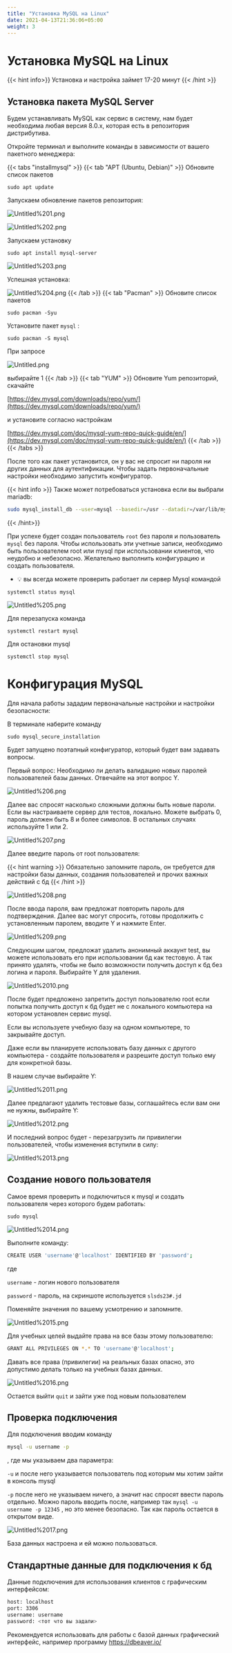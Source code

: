 ```yaml
---
title: "Установка MySQL на Linux"
date: 2021-04-13T21:36:06+05:00
weight: 3
---
```

# Установка MySQL на Linux

{{< hint info>}}
Установка и настройка займет 17-20 минут
{{< /hint >}}

## Установка пакета MySQL Server

Будем устанавливать MySQL как сервис в систему, нам будет необходима любая версия 8.0.x, которая есть в  репозитория дистрибутива.

Откройте терминал и выполните команды в зависимости от вашего пакетного менеджера:

{{< tabs "installmysql" >}}
{{< tab "APT (Ubuntu, Debian)" >}}
Обновите список пакетов

`sudo apt update`

Запускаем обновление пакетов репозитория:

![Untitled%201.png](Untitled%201.png)

![Untitled%202.png](Untitled%202.png)

Запускаем установку

`sudo apt install mysql-server`

![Untitled%203.png](Untitled%203.png)

Успешная установка:

![Untitled%204.png](Untitled%204.png)
{{< /tab >}}
{{< tab "Pacman" >}}
Обновите список пакетов

`sudo pacman -Syu`

Установите пакет `mysql` :

`sudo pacman -S mysql`

При запросе

![Untitled.png](Untitled.png)

выбирайте 1
{{< /tab >}}
{{< tab "YUM" >}}
Обновите Yum репозиторий, скачайте

[https://dev.mysql.com/downloads/repo/yum/](https://dev.mysql.com/downloads/repo/yum/)

и установите согласно настройкам

[https://dev.mysql.com/doc/mysql-yum-repo-quick-guide/en/](https://dev.mysql.com/doc/mysql-yum-repo-quick-guide/en/)
{{< /tab >}}
{{< /tabs >}}

После того как пакет установится, он у вас не спросит ни пароля ни других данных для аутентификации. Чтобы задать первоначальные настройки необходимо запустить конфигуратор.

{{< hint info >}}
Также может потребоваться установка если вы выбрали mariadb:

```bash
sudo mysql_install_db --user=mysql --basedir=/usr --datadir=/var/lib/mysql
```

{{< /hint>}}

При успехе будет создан пользователь `root` без пароля и пользователь `mysql` без пароля. Чтобы использовать эти учетные записи, необходимо быть пользователем root или mysql при использовании клиентов, что неудобно и небезопасно. Желательно выполнить конфигурацию и создать пользователя.

- 💡 вы всегда можете проверить работает ли сервер Mysql командой

`systemctl status mysql`

![Untitled%205.png](Untitled%205.png)

Для перезапуска команда 

`systemctl restart mysql`

Для остановки mysql

`systemctl stop mysql`

# Конфигурация MySQL

Для начала работы зададим первоначальные настройки и настройки безопасности:

В терминале наберите команду

`sudo mysql_secure_installation`

Будет запущено поэтапный конфигуратор, который будет вам задавать вопросы.

Первый вопрос: Необходимо ли делать валидацию новых паролей пользователей базы данных. Отвечайте на этот вопрос Y.

![Untitled%206.png](Untitled%206.png)

Далее вас спросят насколько сложными должны быть новые пароли. Если вы настраиваете сервер для тестов, локально. Можете выбрать 0, пароль должен быть 8 и более символов. В остальных случаях используйте 1 или 2.

![Untitled%207.png](Untitled%207.png)

Далее введите пароль от root пользователя:

{{< hint warning >}}
Обязательно запомните пароль, он требуется для настройки базы данных, создания пользователей и прочих важных действий с бд
{{< /hint >}}

![Untitled%208.png](Untitled%208.png)

После ввода пароля, вам предложат повторить пароль для подтверждения. Далее вас могут спросить, готовы продолжить с установленным паролем, вводите Y и нажмите Enter.

![Untitled%209.png](Untitled%209.png)

Следующим шагом, предложат удалить анонимный аккаунт test, вы можете использовать его при использовании бд как тестовую. А так принято удалять, чтобы не было возможности получить доступ к бд без логина и пароля. Выбирайте Y для удаления.

![Untitled%2010.png](Untitled%2010.png)

После будет предложено запретить доступ пользователю root если попытка получить доступ к бд будет не с локального компьютера на котором установлен сервис mysql. 

Если вы используете учебную базу на одном компьютере, то закрывайте доступ. 

Даже если вы планируете использовать базу данных с другого компьютера - создайте пользователя и разрешите доступ только ему для конкретной базы.

В нашем случае выбирайте Y:

![Untitled%2011.png](Untitled%2011.png)

Далее предлагают удалить тестовые базы, соглашайтесь если вам они не нужны, выбирайте Y:

![Untitled%2012.png](Untitled%2012.png)

И последний вопрос будет - перезагрузить ли привилегии пользователей, чтобы изменения вступили в силу:

![Untitled%2013.png](Untitled%2013.png)

## Создание нового пользователя

Самое время проверить и подключиться к mysql и создать пользователя через которого будем работать:

`sudo mysql`

![Untitled%2014.png](Untitled%2014.png)

Выполните команду:

```bash
CREATE USER 'username'@'localhost' IDENTIFIED BY 'password';
```

где

`username` - логин нового пользователя

`password` - пароль, на скриншоте используется `slsds23#.jd`

Поменяйте значения по вашему усмотрению и запомните.

![Untitled%2015.png](Untitled%2015.png)

Для учебных целей выдайте права на все базы этому пользователю:

```bash
GRANT ALL PRIVILEGES ON *.* TO 'username'@'localhost';
```

Давать все права (привилегии) на реальных базах опасно, это допустимо делать только на учебных базах данных.

![Untitled%2016.png](Untitled%2016.png)

Остается выйти `quit` и зайти уже под новым пользователем

## Проверка подключения

Для подключения вводим команду

```bash
mysql -u username -p
```

, где мы указываем два параметра:

`-u` и после него указывается пользователь под которым мы хотим зайти в консоль mysql

`-p` после него не указываем ничего, а значит нас спросят ввести пароль отдельно. Можно пароль вводить после, например так `mysql -u username -p 12345` , но это менее безопасно. Так как пароль остается в открытом виде.

![Untitled%2017.png](Untitled%2017.png)

База данных настроена и ей можно пользоваться.

## Стандартные данные для подключения к бд

Данные подключения для использования клиентов с графическим интерфейсом:

```bash
host: localhost
port: 3306
username: username
password: <тот что вы задали>
```

Рекомендуется использовать для работы с базой данных графический интерфейс, например программу <https://dbeaver.io/>
